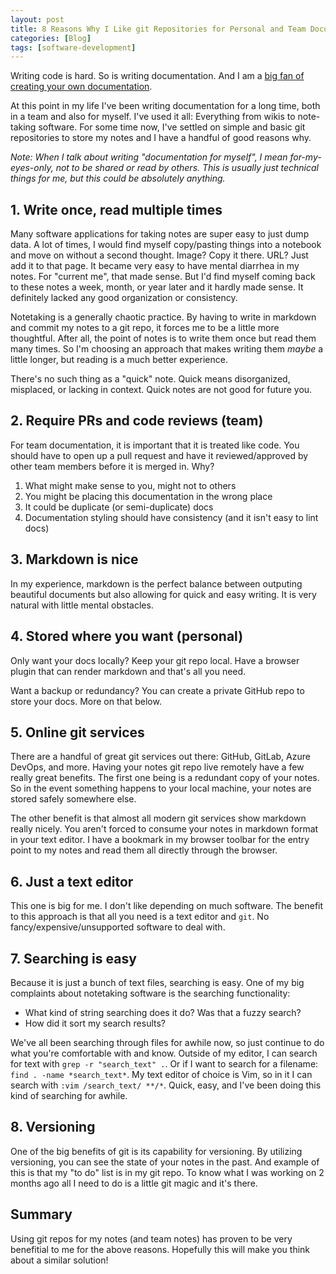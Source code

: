```yaml
---
layout: post
title: 8 Reasons Why I Like git Repositories for Personal and Team Documentation
categories: [Blog]
tags: [software-development]
---
```


Writing code is hard. So is writing documentation. And I am a [big fan of creating your own documentation](https://trstringer.com/be-good-at-referencing/).

At this point in my life I've been writing documentation for a long time, both in a team and also for myself. I've used it all: Everything from wikis to note-taking software. For some time now, I've settled on simple and basic git repositories to store my notes and I have a handful of good reasons why.

*Note: When I talk about writing "documentation for myself", I mean for-my-eyes-only, not to be shared or read by others. This is usually just technical things for me, but this could be absolutely anything.*

## 1. Write once, read multiple times

Many software applications for taking notes are super easy to just dump data. A lot of times, I would find myself copy/pasting things into a notebook and move on without a second thought. Image? Copy it there. URL? Just add it to that page. It became very easy to have mental diarrhea in my notes. For "current me", that made sense. But I'd find myself coming back to these notes a week, month, or year later and it hardly made sense. It definitely lacked any good organization or consistency.

Notetaking is a generally chaotic practice. By having to write in markdown and commit my notes to a git repo, it forces me to be a little more thoughtful. After all, the point of notes is to write them once but read them many times. So I'm choosing an approach that makes writing them *maybe* a little longer, but reading is a much better experience.

There's no such thing as a "quick" note. Quick means disorganized, misplaced, or lacking in context. Quick notes are not good for future you.

## 2. Require PRs and code reviews (team)

For team documentation, it is important that it is treated like code. You should have to open up a pull request and have it reviewed/approved by other team members before it is merged in. Why?

1. What might make sense to you, might not to others
1. You might be placing this documentation in the wrong place
1. It could be duplicate (or semi-duplicate) docs
1. Documentation styling should have consistency (and it isn't easy to lint docs)

## 3. Markdown is nice

In my experience, markdown is the perfect balance between outputing beautiful documents but also allowing for quick and easy writing. It is very natural with little mental obstacles.

## 4. Stored where you want (personal)

Only want your docs locally? Keep your git repo local. Have a browser plugin that can render markdown and that's all you need.

Want a backup or redundancy? You can create a private GitHub repo to store your docs. More on that below.

## 5. Online git services

There are a handful of great git services out there: GitHub, GitLab, Azure DevOps, and more. Having your notes git repo live remotely have a few really great benefits. The first one being is a redundant copy of your notes. So in the event something happens to your local machine, your notes are stored safely somewhere else.

The other benefit is that almost all modern git services show markdown really nicely. You aren't forced to consume your notes in markdown format in your text editor. I have a bookmark in my browser toolbar for the entry point to my notes and read them all directly through the browser.

## 6. Just a text editor

This one is big for me. I don't like depending on much software. The benefit to this approach is that all you need is a text editor and `git`. No fancy/expensive/unsupported software to deal with.

## 7. Searching is easy

Because it is just a bunch of text files, searching is easy. One of my big complaints about notetaking software is the searching functionality:

- What kind of string searching does it do? Was that a fuzzy search?
- How did it sort my search results?

We've all been searching through files for awhile now, so just continue to do what you're comfortable with and know. Outside of my editor, I can search for text with `grep -r "search_text" .`. Or if I want to search for a filename: `find . -name *search_text*`. My text editor of choice is Vim, so in it I can search with `:vim /search_text/ **/*`. Quick, easy, and I've been doing this kind of searching for awhile.

## 8. Versioning

One of the big benefits of git is its capability for versioning. By utilizing versioning, you can see the state of your notes in the past. And example of this is that my "to do" list is in my git repo. To know what I was working on 2 months ago all I need to do is a little git magic and it's there.

## Summary

Using git repos for my notes (and team notes) has proven to be very benefitial to me for the above reasons. Hopefully this will make you think about a similar solution!
